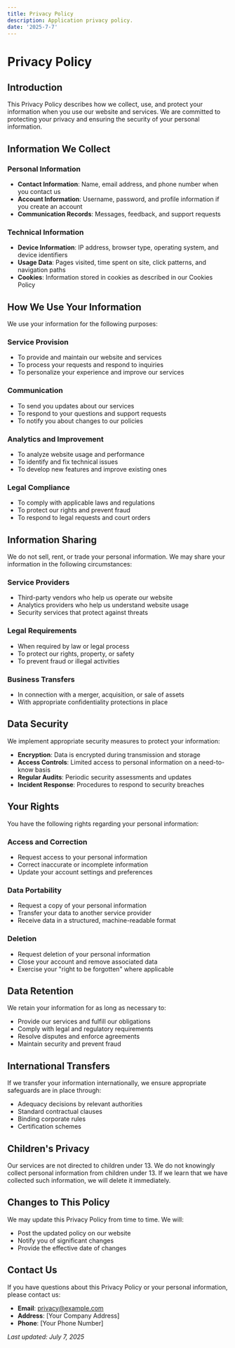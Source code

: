 ```yaml
---
title: Privacy Policy
description: Application privacy policy.
date: '2025-7-7'
---
```


# Privacy Policy

## Introduction

This Privacy Policy describes how we collect, use, and protect your information when you use our website and services. We are committed to protecting your privacy and ensuring the security of your personal information.

## Information We Collect

### Personal Information
- **Contact Information**: Name, email address, and phone number when you contact us
- **Account Information**: Username, password, and profile information if you create an account
- **Communication Records**: Messages, feedback, and support requests

### Technical Information
- **Device Information**: IP address, browser type, operating system, and device identifiers
- **Usage Data**: Pages visited, time spent on site, click patterns, and navigation paths
- **Cookies**: Information stored in cookies as described in our Cookies Policy

## How We Use Your Information

We use your information for the following purposes:

### Service Provision
- To provide and maintain our website and services
- To process your requests and respond to inquiries
- To personalize your experience and improve our services

### Communication
- To send you updates about our services
- To respond to your questions and support requests
- To notify you about changes to our policies

### Analytics and Improvement
- To analyze website usage and performance
- To identify and fix technical issues
- To develop new features and improve existing ones

### Legal Compliance
- To comply with applicable laws and regulations
- To protect our rights and prevent fraud
- To respond to legal requests and court orders

## Information Sharing

We do not sell, rent, or trade your personal information. We may share your information in the following circumstances:

### Service Providers
- Third-party vendors who help us operate our website
- Analytics providers who help us understand website usage
- Security services that protect against threats

### Legal Requirements
- When required by law or legal process
- To protect our rights, property, or safety
- To prevent fraud or illegal activities

### Business Transfers
- In connection with a merger, acquisition, or sale of assets
- With appropriate confidentiality protections in place

## Data Security

We implement appropriate security measures to protect your information:

- **Encryption**: Data is encrypted during transmission and storage
- **Access Controls**: Limited access to personal information on a need-to-know basis
- **Regular Audits**: Periodic security assessments and updates
- **Incident Response**: Procedures to respond to security breaches

## Your Rights

You have the following rights regarding your personal information:

### Access and Correction
- Request access to your personal information
- Correct inaccurate or incomplete information
- Update your account settings and preferences

### Data Portability
- Request a copy of your personal information
- Transfer your data to another service provider
- Receive data in a structured, machine-readable format

### Deletion
- Request deletion of your personal information
- Close your account and remove associated data
- Exercise your "right to be forgotten" where applicable

## Data Retention

We retain your information for as long as necessary to:
- Provide our services and fulfill our obligations
- Comply with legal and regulatory requirements
- Resolve disputes and enforce agreements
- Maintain security and prevent fraud

## International Transfers

If we transfer your information internationally, we ensure appropriate safeguards are in place through:
- Adequacy decisions by relevant authorities
- Standard contractual clauses
- Binding corporate rules
- Certification schemes

## Children's Privacy

Our services are not directed to children under 13. We do not knowingly collect personal information from children under 13. If we learn that we have collected such information, we will delete it immediately.

## Changes to This Policy

We may update this Privacy Policy from time to time. We will:
- Post the updated policy on our website
- Notify you of significant changes
- Provide the effective date of changes

## Contact Us

If you have questions about this Privacy Policy or your personal information, please contact us:

- **Email**: privacy@example.com
- **Address**: [Your Company Address]
- **Phone**: [Your Phone Number]

*Last updated: July 7, 2025*
